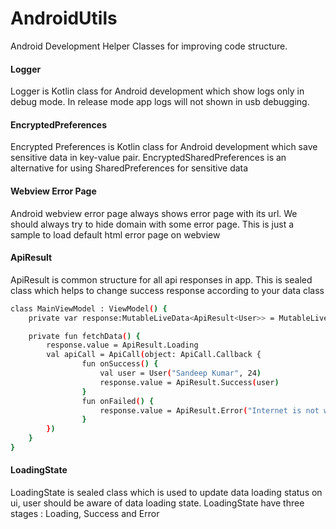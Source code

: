 # AndroidUtils
Android Development Helper Classes for improving code structure.

<h4> Logger </h4>
Logger is Kotlin class for Android development which show logs only in debug mode.
In release mode app logs will not shown in usb debugging.

<h4> EncryptedPreferences </h4>

Encrypted Preferences is Kotlin class for Android development which save sensitive data in key-value pair.
EncryptedSharedPreferences is an alternative for using SharedPreferences for sensitive data

<h4> Webview Error Page </h4>

Android webview error page always shows error page with its url. We should always try to hide domain with some error page.
This is just a sample to load default html error page on webview

<h4> ApiResult </h4>

ApiResult is common structure for all api responses in app. This is sealed class which helps to change success response
according to your data class
```sh
class MainViewModel : ViewModel() {
    private var response:MutableLiveData<ApiResult<User>> = MutableLiveData()

    private fun fetchData() {
        response.value = ApiResult.Loading
        val apiCall = ApiCall(object: ApiCall.Callback {
        		fun onSuccess() {
        			val user = User("Sandeep Kumar", 24)
					response.value = ApiResult.Success(user)
        		}
        		fun onFailed() {
        			response.value = ApiResult.Error("Internet is not working!")
        		}
        })
    }
}
```

<h4> LoadingState </h4>

LoadingState is sealed class which is used to update data loading status on ui, user should be aware of data loading state.
LoadingState have three stages : Loading, Success and Error

